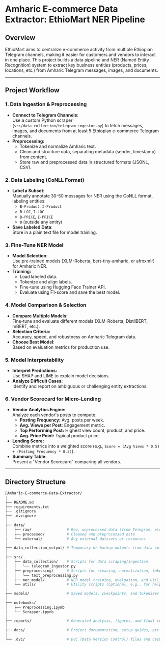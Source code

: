 # Amharic E-commerce Data Extractor: EthioMart NER Pipeline

## Overview

EthioMart aims to centralize e-commerce activity from multiple Ethiopian Telegram channels, making it easier for customers and vendors to interact in one place. This project builds a data pipeline and NER (Named Entity Recognition) system to extract key business entities (products, prices, locations, etc.) from Amharic Telegram messages, images, and documents.

---

## Project Workflow

### 1. Data Ingestion & Preprocessing

- **Connect to Telegram Channels:**  
  Use a custom Python scraper (`src/data_collection/telegram_ingestor.py`) to fetch messages, images, and documents from at least 5 Ethiopian e-commerce Telegram channels.
- **Preprocessing:**  
  - Tokenize and normalize Amharic text.
  - Clean and structure data, separating metadata (sender, timestamp) from content.
  - Store raw and preprocessed data in structured formats (JSONL, CSV).

### 2. Data Labeling (CoNLL Format)

- **Label a Subset:**  
  Manually annotate 30-50 messages for NER using the CoNLL format, labeling entities:
  - `B-Product`, `I-Product`
  - `B-LOC`, `I-LOC`
  - `B-PRICE`, `I-PRICE`
  - `O` (outside any entity)
- **Save Labeled Data:**  
  Store in a plain text file for model training.

### 3. Fine-Tune NER Model

- **Model Selection:**  
  Use pre-trained models (XLM-Roberta, bert-tiny-amharic, or afroxmlr) for Amharic NER.
- **Training:**  
  - Load labeled data.
  - Tokenize and align labels.
  - Fine-tune using Hugging Face Trainer API.
  - Evaluate using F1-score and save the best model.

### 4. Model Comparison & Selection

- **Compare Multiple Models:**  
  Fine-tune and evaluate different models (XLM-Roberta, DistilBERT, mBERT, etc.).
- **Selection Criteria:**  
  Accuracy, speed, and robustness on Amharic Telegram data.
- **Choose Best Model:**  
  Based on evaluation metrics for production use.

### 5. Model Interpretability

- **Interpret Predictions:**  
  Use SHAP and LIME to explain model decisions.
- **Analyze Difficult Cases:**  
  Identify and report on ambiguous or challenging entity extractions.

### 6. Vendor Scorecard for Micro-Lending

- **Vendor Analytics Engine:**  
  Analyze each vendor's posts to compute:
  - **Posting Frequency:** Avg. posts per week.
  - **Avg. Views per Post:** Engagement metric.
  - **Top Performing Post:** Highest view count, product, and price.
  - **Avg. Price Point:** Typical product price.
- **Lending Score:**  
  Combine metrics into a weighted score (e.g., `Score = (Avg Views * 0.5) + (Posting Frequency * 0.5)`).
- **Summary Table:**  
  Present a "Vendor Scorecard" comparing all vendors.

---

## Directory Structure

```bash
📁Amharic-E-commerce-Data-Extractor/
│
├── README.md
├── requirements.txt
├── .gitignore
├── .dvcignore
│
├── data/
│   ├── raw/                # Raw, unprocessed data (from Telegram, etc.)
│   ├── processed/          # Cleaned and preprocessed data
│   └── external/           # Any external datasets or resources
│
├── data_collection_output/ # Temporary or backup outputs from data collection
│
├── src/
│   ├── data_collection/    # Scripts for data scraping/ingestion
│   │   └── telegram_ingestor.py
│   ├── preprocessing/      # Scripts for cleaning, normalization, tokenization
│   │   └── text_preprocessing.py
│   ├── ner_model/          # NER model training, evaluation, and utilities
│   └── utils/              # Utility scripts (optional, e.g., for helpers, config)
│
├── models/                 # Saved models, checkpoints, and tokenizer files
│
├── notebooks/
│   ├── Preprocessing.ipynb
│   └── Scrapper.ipynb               
│
├── reports/                # Generated analysis, figures, and final reports
│
├── docs/                   # Project documentation, setup guides, etc.
│
└── .dvc/                   # DVC (Data Version Control) files and cache
```
